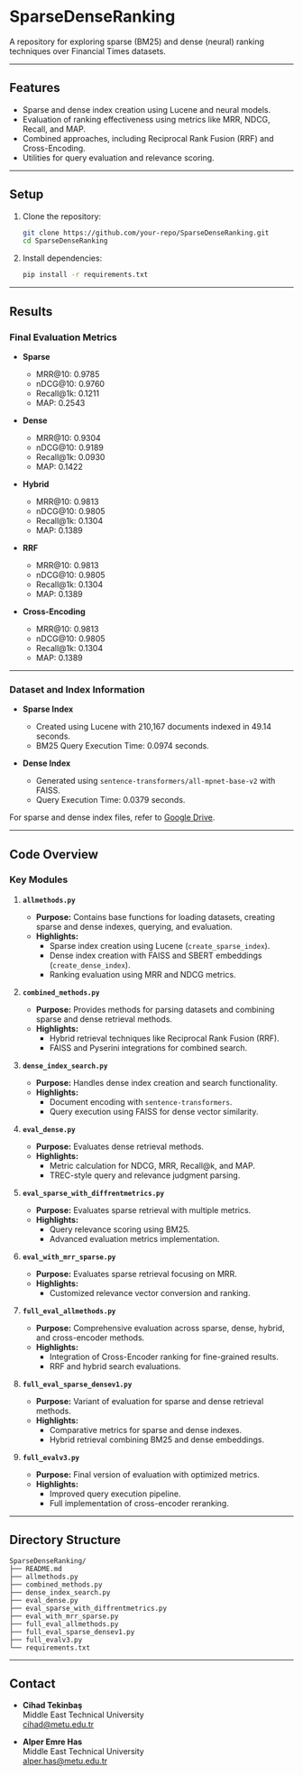 # SparseDenseRanking

A repository for exploring sparse (BM25) and dense (neural) ranking techniques over Financial Times datasets.

---

## Features
- Sparse and dense index creation using Lucene and neural models.
- Evaluation of ranking effectiveness using metrics like MRR, NDCG, Recall, and MAP.
- Combined approaches, including Reciprocal Rank Fusion (RRF) and Cross-Encoding.
- Utilities for query evaluation and relevance scoring.

---

## Setup
1. Clone the repository:
   ```bash
   git clone https://github.com/your-repo/SparseDenseRanking.git
   cd SparseDenseRanking
   ```
2. Install dependencies:
   ```bash
   pip install -r requirements.txt
   ```

---

## Results
### Final Evaluation Metrics
- **Sparse**  
  - MRR@10: 0.9785  
  - nDCG@10: 0.9760  
  - Recall@1k: 0.1211  
  - MAP: 0.2543  

- **Dense**  
  - MRR@10: 0.9304  
  - nDCG@10: 0.9189  
  - Recall@1k: 0.0930  
  - MAP: 0.1422  

- **Hybrid**  
  - MRR@10: 0.9813  
  - nDCG@10: 0.9805  
  - Recall@1k: 0.1304  
  - MAP: 0.1389  

- **RRF**  
  - MRR@10: 0.9813  
  - nDCG@10: 0.9805  
  - Recall@1k: 0.1304  
  - MAP: 0.1389  

- **Cross-Encoding**  
  - MRR@10: 0.9813  
  - nDCG@10: 0.9805  
  - Recall@1k: 0.1304  
  - MAP: 0.1389  

---

### Dataset and Index Information
- **Sparse Index**  
  - Created using Lucene with 210,167 documents indexed in 49.14 seconds.  
  - BM25 Query Execution Time: 0.0974 seconds.  

- **Dense Index**  
  - Generated using `sentence-transformers/all-mpnet-base-v2` with FAISS.  
  - Query Execution Time: 0.0379 seconds.  

For sparse and dense index files, refer to [Google Drive](https://drive.google.com/drive/folders/1K9tUrY1xf-NgiPQEy6Xk--DBRMbtk9jc?usp=drive_link).

---

## Code Overview
### Key Modules
1. **`allmethods.py`**
   - **Purpose:** Contains base functions for loading datasets, creating sparse and dense indexes, querying, and evaluation.
   - **Highlights:**
     - Sparse index creation using Lucene (`create_sparse_index`).
     - Dense index creation with FAISS and SBERT embeddings (`create_dense_index`).
     - Ranking evaluation using MRR and NDCG metrics.

2. **`combined_methods.py`**
   - **Purpose:** Provides methods for parsing datasets and combining sparse and dense retrieval methods.
   - **Highlights:**
     - Hybrid retrieval techniques like Reciprocal Rank Fusion (RRF).
     - FAISS and Pyserini integrations for combined search.

3. **`dense_index_search.py`**
   - **Purpose:** Handles dense index creation and search functionality.
   - **Highlights:**
     - Document encoding with `sentence-transformers`.
     - Query execution using FAISS for dense vector similarity.

4. **`eval_dense.py`**
   - **Purpose:** Evaluates dense retrieval methods.
   - **Highlights:**
     - Metric calculation for NDCG, MRR, Recall@k, and MAP.
     - TREC-style query and relevance judgment parsing.

5. **`eval_sparse_with_diffrentmetrics.py`**
   - **Purpose:** Evaluates sparse retrieval with multiple metrics.
   - **Highlights:**
     - Query relevance scoring using BM25.
     - Advanced evaluation metrics implementation.

6. **`eval_with_mrr_sparse.py`**
   - **Purpose:** Evaluates sparse retrieval focusing on MRR.
   - **Highlights:**
     - Customized relevance vector conversion and ranking.

7. **`full_eval_allmethods.py`**
   - **Purpose:** Comprehensive evaluation across sparse, dense, hybrid, and cross-encoder methods.
   - **Highlights:**
     - Integration of Cross-Encoder ranking for fine-grained results.
     - RRF and hybrid search evaluations.

8. **`full_eval_sparse_densev1.py`**
   - **Purpose:** Variant of evaluation for sparse and dense retrieval methods.
   - **Highlights:**
     - Comparative metrics for sparse and dense indexes.
     - Hybrid retrieval combining BM25 and dense embeddings.

9. **`full_evalv3.py`**
   - **Purpose:** Final version of evaluation with optimized metrics.
   - **Highlights:**
     - Improved query execution pipeline.
     - Full implementation of cross-encoder reranking.

---

## Directory Structure
```
SparseDenseRanking/
├── README.md
├── allmethods.py
├── combined_methods.py
├── dense_index_search.py
├── eval_dense.py
├── eval_sparse_with_diffrentmetrics.py
├── eval_with_mrr_sparse.py
├── full_eval_allmethods.py
├── full_eval_sparse_densev1.py
├── full_evalv3.py
└── requirements.txt
```

---

## Contact
- **Cihad Tekinbaş**  
  Middle East Technical University  
  [cihad@metu.edu.tr](mailto:cihad@metu.edu.tr)  

- **Alper Emre Has**  
  Middle East Technical University  
  [alper.has@metu.edu.tr](mailto:alper.has@metu.edu.tr)
